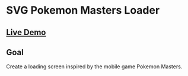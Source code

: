 # SVG Pokemon Masters Loader

## [Live Demo](https://codepen.io/borntofrappe/full/JjPJzBM)

## Goal

Create a loading screen inspired by the mobile game Pokemon Masters.